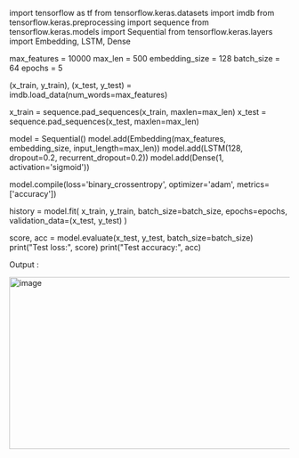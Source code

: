 import tensorflow as tf
from tensorflow.keras.datasets import imdb
from tensorflow.keras.preprocessing import sequence
from tensorflow.keras.models import Sequential
from tensorflow.keras.layers import Embedding, LSTM, Dense

max_features = 10000
max_len = 500
embedding_size = 128
batch_size = 64
epochs = 5

(x_train, y_train), (x_test, y_test) = imdb.load_data(num_words=max_features)

x_train = sequence.pad_sequences(x_train, maxlen=max_len)
x_test = sequence.pad_sequences(x_test, maxlen=max_len)

model = Sequential()
model.add(Embedding(max_features, embedding_size, input_length=max_len))
model.add(LSTM(128, dropout=0.2, recurrent_dropout=0.2))
model.add(Dense(1, activation='sigmoid'))

model.compile(loss='binary_crossentropy', optimizer='adam', metrics=['accuracy'])

history = model.fit(
    x_train, y_train,
    batch_size=batch_size,
    epochs=epochs,
    validation_data=(x_test, y_test)
)

score, acc = model.evaluate(x_test, y_test, batch_size=batch_size)
print("Test loss:", score)
print("Test accuracy:", acc)


Output :

<img width="1255" height="309" alt="image" src="https://github.com/user-attachments/assets/ed8c0a11-5787-4091-aa79-9b9a44ae1960" />
